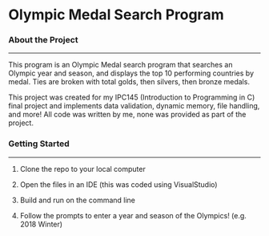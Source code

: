 # Olympic Medal Search Program

### About the Project

---

This program is an Olympic Medal search program that searches an Olympic year and season, and displays the top 10 performing countries by medal. Ties are broken with total golds, then silvers, then bronze medals.

This project was created for my IPC145 (Introduction to Programming in C) final project and implements data validation, dynamic memory, file handling, and more! All code was written by me, none was provided as part of the project.

### Getting Started

---

1. Clone the repo to your local computer

2. Open the files in an IDE (this was coded using VisualStudio)

3. Build and run on the command line

4. Follow the prompts to enter a year and season of the Olympics! (e.g. 2018 Winter)

